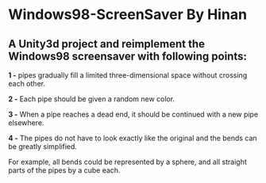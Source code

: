 # Windows98-ScreenSaver By Hinan
 ## A Unity3d project and reimplement the Windows98 screensaver with following points:
 
 **1 -** pipes gradually fill a limited three-dimensional space without crossing each other.
 
 **2 -** Each pipe should be given a random new color.
 
 **3 -** When a pipe reaches a dead end, it should be continued with a new pipe elsewhere. 
 
 **4 -** The pipes do not have to look exactly like the original and the bends can be greatly simplified. 
 
 For example, all bends could be represented by a sphere, and all straight parts of the pipes by a cube each.
